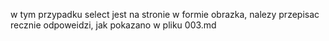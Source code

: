 w tym przypadku select jest na stronie w formie obrazka, nalezy przepisac recznie odpoweidzi, jak pokazano w pliku 003.md